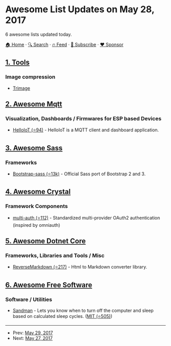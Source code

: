 # Awesome List Updates on May 28, 2017

6 awesome lists updated today.

[🏠 Home](/README.md) · [🔍 Search](https://www.trackawesomelist.com/search/) · [🔥 Feed](https://www.trackawesomelist.com/rss.xml) · [📮 Subscribe](https://trackawesomelist.us17.list-manage.com/subscribe?u=d2f0117aa829c83a63ec63c2f&id=36a103854c) · [❤️  Sponsor](https://github.com/sponsors/theowenyoung)



## [1. Tools](/content/lvwzhen/tools/README.md)

### Image compression

*   [Trimage](https://trimage.org)

## [2. Awesome Mqtt](/content/hobbyquaker/awesome-mqtt/README.md)

### Visualization, Dashboards / Firmwares for ESP based Devices

*   [HelloIoT (⭐94)](https://github.com/adrianromero/helloiot) - HelloIoT is a MQTT client and dashboard application.

## [3. Awesome Sass](/content/Famolus/awesome-sass/README.md)

### Frameworks

*   [Bootstrap-sass (⭐13k)](https://github.com/twbs/bootstrap-sass) - Official Sass port of Bootstrap 2 and 3.

## [4. Awesome Crystal](/content/veelenga/awesome-crystal/README.md)

### Framework Components

*   [multi-auth (⭐112)](https://github.com/msa7/multi_auth) - Standardized multi-provider OAuth2 authentication (inspired by omniauth)

## [5. Awesome Dotnet Core](/content/thangchung/awesome-dotnet-core/README.md)

### Frameworks, Libraries and Tools / Misc

*   [ReverseMarkdown (⭐217)](https://github.com/mysticmind/reversemarkdown-net) - Html to Markdown converter library.

## [6. Awesome Free Software](/content/johnjago/awesome-free-software/README.md)

### Software / Utilities

*   [Sandman](https://alexanderepstein.github.io/Sandman/) - Lets you know when to turn off the computer and sleep based on calculated sleep cycles. ([MIT (⭐505)](https://github.com/alexanderepstein/Sandman/blob/master/License.md))

---

- Prev: [May 29, 2017](/content/2017/05/29/README.md)
- Next: [May 27, 2017](/content/2017/05/27/README.md)